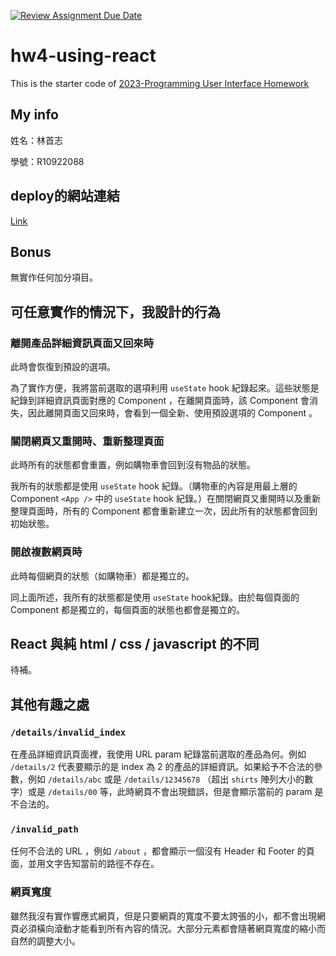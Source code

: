 [![Review Assignment Due Date](https://classroom.github.com/assets/deadline-readme-button-24ddc0f5d75046c5622901739e7c5dd533143b0c8e959d652212380cedb1ea36.svg)](https://classroom.github.com/a/wH3jFylN)
# hw4-using-react
This is the starter code of [2023-Programming User Interface Homework](https://hackmd.io/@akairisu/ByGFeGdZh)

## My info

姓名：林首志

學號：R10922088

## deploy的網站連結

[Link](https://rad-sherbet-5d0454.netlify.app/)

## Bonus

無實作任何加分項目。

## 可任意實作的情況下，我設計的行為

### 離開產品詳細資訊頁面又回來時

此時會恢復到預設的選項。

為了實作方便，我將當前選取的選項利用 `useState` hook 紀錄起來。這些狀態是紀錄到詳細資訊頁面對應的 Component ，在離開頁面時，該 Component 會消失，因此離開頁面又回來時，會看到一個全新、使用預設選項的 Component 。

### 關閉網頁又重開時、重新整理頁面

此時所有的狀態都會重置，例如購物車會回到沒有物品的狀態。

我所有的狀態都是使用 `useState` hook 紀錄。（購物車的內容是用最上層的 Component `<App />` 中的 `useState` hook 紀錄。）在關閉網頁又重開時以及重新整理頁面時，所有的 Component 都會重新建立一次，因此所有的狀態都會回到初始狀態。

### 開啟複數網頁時

此時每個網頁的狀態（如購物車）都是獨立的。

同上面所述，我所有的狀態都是使用 `useState` hook紀錄。由於每個頁面的 Component 都是獨立的，每個頁面的狀態也都會是獨立的。

## React 與純 html / css / javascript 的不同

待補。

## 其他有趣之處

### `/details/invalid_index`

在產品詳細資訊頁面裡，我使用 URL param 紀錄當前選取的產品為何。例如 `/details/2` 代表要顯示的是 index 為 2 的產品的詳細資訊。如果給予不合法的參數，例如 `/details/abc` 或是 `/details/12345678` （超出 `shirts` 陣列大小的數字）或是 `/details/00` 等，此時網頁不會出現錯誤，但是會顯示當前的 param 是不合法的。

### `/invalid_path`

任何不合法的 URL ，例如 `/about` ，都會顯示一個沒有 Header 和 Footer 的頁面，並用文字告知當前的路徑不存在。

### 網頁寬度

雖然我沒有實作響應式網頁，但是只要網頁的寬度不要太誇張的小，都不會出現網頁必須橫向滾動才能看到所有內容的情況。大部分元素都會隨著網頁寬度的縮小而自然的調整大小。
